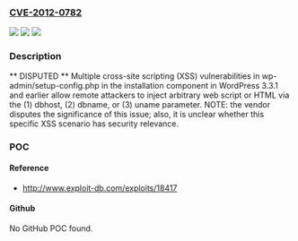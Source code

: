 ### [CVE-2012-0782](https://cve.mitre.org/cgi-bin/cvename.cgi?name=CVE-2012-0782)
![](https://img.shields.io/static/v1?label=Product&message=n%2Fa&color=blue)
![](https://img.shields.io/static/v1?label=Version&message=n%2Fa&color=blue)
![](https://img.shields.io/static/v1?label=Vulnerability&message=n%2Fa&color=brighgreen)

### Description

** DISPUTED ** Multiple cross-site scripting (XSS) vulnerabilities in wp-admin/setup-config.php in the installation component in WordPress 3.3.1 and earlier allow remote attackers to inject arbitrary web script or HTML via the (1) dbhost, (2) dbname, or (3) uname parameter. NOTE: the vendor disputes the significance of this issue; also, it is unclear whether this specific XSS scenario has security relevance.

### POC

#### Reference
- http://www.exploit-db.com/exploits/18417

#### Github
No GitHub POC found.

